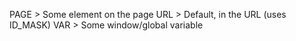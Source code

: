 PAGE > Some element on the page
URL > Default, in the URL (uses ID_MASK)
VAR > Some window/global variable